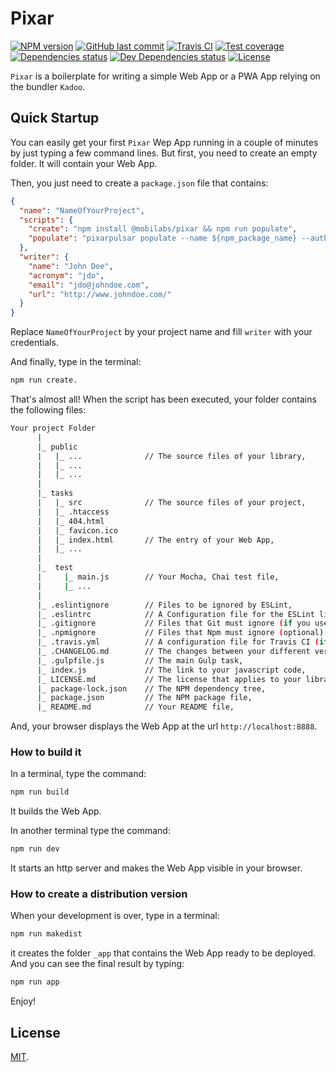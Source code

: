 # Pixar

[![NPM version][npm-image]][npm-url]
[![GitHub last commit][commit-image]][commit-url]
[![Travis CI][travis-image]][travis-url]
[![Test coverage][coveralls-image]][coveralls-url]
[![Dependencies status][dependencies-image]][dependencies-url]
[![Dev Dependencies status][devdependencies-image]][devdependencies-url]
[![License][license-image]](LICENSE.md)

`Pixar` is a boilerplate for writing a simple Web App or a PWA App relying on the bundler `Kadoo`.


## Quick Startup

You can easily get your first `Pixar` Wep App running in a couple of minutes by just typing a few command lines. But first, you need to create an empty folder. It will contain your Web App.

Then, you just need to create a `package.json` file that contains:

```json
{
  "name": "NameOfYourProject",
  "scripts": {
    "create": "npm install @mobilabs/pixar && npm run populate",
    "populate": "pixarpulsar populate --name ${npm_package_name} --author \"${npm_package_writer_name}\" --acronym ${npm_package_writer_acronym} --email ${npm_package_writer_email} --url ${npm_package_writer_url} && npm install && npm run build && npm run test && npm run report && npm run dev"
  },
  "writer": {
    "name": "John Doe",
    "acronym": "jdo",
    "email": "jdo@johndoe.com",
    "url": "http://www.johndoe.com/"
  }
}
```

Replace `NameOfYourProject` by your project name and fill `writer` with your credentials.

And finally, type in the terminal:

```bash
npm run create.
```

That's almost all! When the script has been executed, your folder contains the following files:

```bash
Your project Folder
      |
      |_ public
      |   |_ ...              // The source files of your library,
      |   |_ ...
      |   |_ ...
      |
      |_ tasks
      |   |_ src              // The source files of your project,
      |   |_ .htaccess
      |   |_ 404.html
      |   |_ favicon.ico
      |   |_ index.html       // The entry of your Web App,
      |   |_ ...  
      |
      |_  test
      |     |_ main.js        // Your Mocha, Chai test file,
      |     |_ ...
      |
      |_ .eslintignore        // Files to be ignored by ESLint,
      |_ .eslintrc            // A Configuration file for the ESLint linter tool (if you use it),
      |_ .gitignore           // Files that Git must ignore (if you use git),
      |_ .npmignore           // Files that Npm must ignore (optional),
      |_ .travis.yml          // A configuration file for Travis CI (if you use it),
      |_ .CHANGELOG.md        // The changes between your different versions,
      |_ .gulpfile.js         // The main Gulp task,
      |_ index.js             // The link to your javascript code,
      |_ LICENSE.md           // The license that applies to your library (here MIT),
      |_ package-lock.json    // The NPM dependency tree,
      |_ package.json         // The NPM package file,
      |_ README.md            // Your README file,
```

And, your browser displays the Web App at the url `http://localhost:8888`.


### How to build it

In a terminal, type the command:

```bash
npm run build
```

It builds the Web App.

In another terminal type the command:

```bash
npm run dev
```

It starts an http server and makes the Web App visible in your browser.


### How to create a distribution version

When your development is over, type in a terminal:

```bash
npm run makedist
```

it creates the folder `_app` that contains the Web App ready to be deployed. And you can see the final result by typing:

```bash
npm run app
```

Enjoy!


## License

[MIT](LICENSE.md).

<!--- URls -->

[npm-image]: https://img.shields.io/npm/v/@mobilabs/pixar.svg?style=flat-square
[release-image]: https://img.shields.io/github/release/jclo/pixar.svg?include_prereleases&style=flat-square
[commit-image]: https://img.shields.io/github/last-commit/jclo/pixar.svg?style=flat-square
[travis-image]: https://img.shields.io/travis/jclo/pixar.svg?style=flat-square
[coveralls-image]: https://img.shields.io/coveralls/jclo/pixar/master.svg?style=flat-square
[dependencies-image]: https://david-dm.org/jclo/pixar/status.svg?theme=shields.io
[devdependencies-image]: https://david-dm.org/jclo/pixar/dev-status.svg?theme=shields.io
[npm-bundle-size-image]: https://img.shields.io/bundlephobia/minzip/@mobilabs/pixar.svg?style=flat-square
[license-image]: https://img.shields.io/npm/l/@mobilabs/pixar.svg?style=flat-square

[npm-url]: https://www.npmjs.com/package/@mobilabs/pixar
[release-url]: https://github.com/jclo/pixar/tags
[commit-url]: https://github.com/jclo/pixar/commits/master
[travis-url]: https://travis-ci.org/jclo/pixar
[coveralls-url]: https://coveralls.io/github/jclo/pixar?branch=master
[dependencies-url]: https://david-dm.org/jclo/pixar
[devdependencies-url]: https://david-dm.org/jclo/pixar?type=dev
[license-url]: http://opensource.org/licenses/MIT
[npm-bundle-size-url]: https://img.shields.io/bundlephobia/minzip/@mobilabs/pixar
